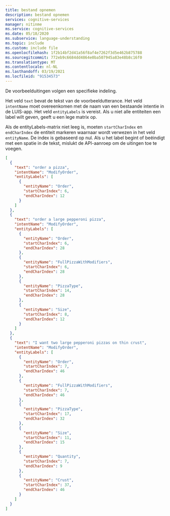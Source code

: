 ```yaml
---
title: bestand opnemen
description: bestand opnemen
services: cognitive-services
manager: nitinme
ms.service: cognitive-services
ms.date: 05/18/2020
ms.subservice: language-understanding
ms.topic: include
ms.custom: include file
ms.openlocfilehash: 1f2b14bf2d41a56f8af4e7262f3d5e462b875788
ms.sourcegitcommit: 772eb9c6684dd4864e0ba507945a83e48b8c16f0
ms.translationtype: MT
ms.contentlocale: nl-NL
ms.lasthandoff: 03/19/2021
ms.locfileid: "91534573"
---
```

De voorbeelduitingen volgen een specifieke indeling.

Het veld `text` bevat de tekst van de voorbeeldutterance. Het veld `intentName` moet overeenkomen met de naam van een bestaande intentie in de LUIS-app. Het veld `entityLabels` is vereist. Als u niet alle entiteiten een label wilt geven, geeft u een lege matrix op.

Als de entityLabels-matrix niet leeg is, moeten `startCharIndex` en `endCharIndex` de entiteit markeren waarnaar wordt verwezen in het veld `entityName`. De index is gebaseerd op nul. Als u het label begint of beëindigt met een spatie in de tekst, mislukt de API-aanroep om de uitingen toe te voegen.

```JSON
[
  {
    "text": "order a pizza",
    "intentName": "ModifyOrder",
    "entityLabels": [
      {
        "entityName": "Order",
        "startCharIndex": 6,
        "endCharIndex": 12
      }
    ]
  },
  {
    "text": "order a large pepperoni pizza",
    "intentName": "ModifyOrder",
    "entityLabels": [
      {
        "entityName": "Order",
        "startCharIndex": 6,
        "endCharIndex": 28
      },
      {
        "entityName": "FullPizzaWithModifiers",
        "startCharIndex": 6,
        "endCharIndex": 28
      },
      {
        "entityName": "PizzaType",
        "startCharIndex": 14,
        "endCharIndex": 28
      },
      {
        "entityName": "Size",
        "startCharIndex": 8,
        "endCharIndex": 12
      }
    ]
  },
  {
    "text": "I want two large pepperoni pizzas on thin crust",
    "intentName": "ModifyOrder",
    "entityLabels": [
      {
        "entityName": "Order",
        "startCharIndex": 7,
        "endCharIndex": 46
      },
      {
        "entityName": "FullPizzaWithModifiers",
        "startCharIndex": 7,
        "endCharIndex": 46
      },
      {
        "entityName": "PizzaType",
        "startCharIndex": 17,
        "endCharIndex": 32
      },
      {
        "entityName": "Size",
        "startCharIndex": 11,
        "endCharIndex": 15
      },
      {
        "entityName": "Quantity",
        "startCharIndex": 7,
        "endCharIndex": 9
      },
      {
        "entityName": "Crust",
        "startCharIndex": 37,
        "endCharIndex": 46
      }
    ]
  }
]
```
